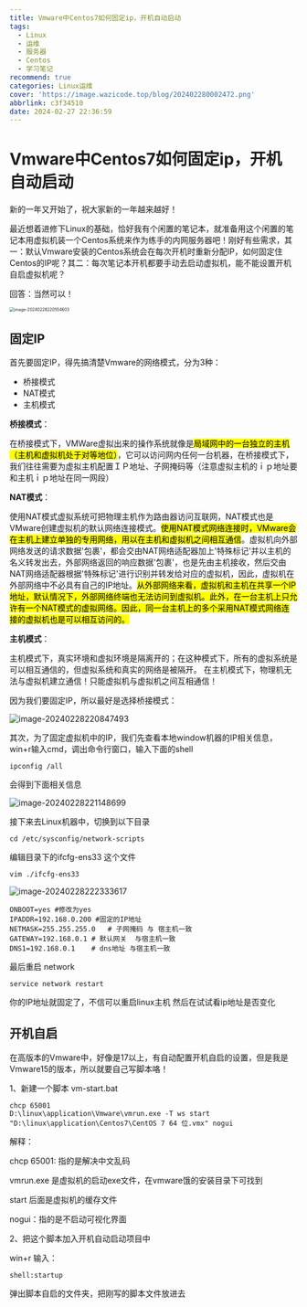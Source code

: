 ```yaml
---
title: Vmware中Centos7如何固定ip，开机自动启动
tags:
  - Linux
  - 运维
  - 服务器
  - Centos
  - 学习笔记
recommend: true
categories: Linux运维
cover: 'https://image.wazicode.top/blog/202402280002472.png'
abbrlink: c3f34510
date: 2024-02-27 22:36:59
---
```


# Vmware中Centos7如何固定ip，开机自动启动

新的一年又开始了，祝大家新的一年越来越好！

最近想着进修下Linux的基础，恰好我有个闲置的笔记本，就准备用这个闲置的笔记本用虚拟机装一个Centos系统来作为练手的内网服务器吧！刚好有些需求，其一：默认Vmware安装的Centos系统会在每次开机时重新分配IP，如何固定住Centos的IP呢？其二：每次笔记本开机都要手动去启动虚拟机，能不能设置开机自启虚拟机呢？

回答：当然可以！

<img src="https://image.wazicode.top/blog/202402282205663.png" alt="image-20240228220554603" style="zoom:50%;" />

## 固定IP

首先要固定IP，得先搞清楚Vmware的网络模式，分为3种：

- 桥接模式
- NAT模式
- 主机模式

**桥接模式**：

在桥接模式下，VMWare虚拟出来的操作系统就像是<mark>局域网中的一台独立的主机（主机和虚拟机处于对等地位）</mark>，它可以访问网内任何一台机器，在桥接模式下，我们往往需要为虚拟主机配置ＩＰ地址、子网掩码等（注意虚拟主机的ｉｐ地址要和主机ｉｐ地址在同一网段）

**NAT模式**：

使用NAT模式虚拟系统可把物理主机作为路由器访问互联网，NAT模式也是VMware创建虚拟机的默认网络连接模式。<mark>使用NAT模式网络连接时，VMware会在主机上建立单独的专用网络，用以在主机和虚拟机之间相互通信</mark>。虚拟机向外部网络发送的请求数据'包裹'，都会交由NAT网络适配器加上'特殊标记'并以主机的名义转发出去，外部网络返回的响应数据'包裹'，也是先由主机接收，然后交由NAT网络适配器根据'特殊标记'进行识别并转发给对应的虚拟机，因此，虚拟机在外部网络中不必具有自己的IP地址。<mark>从外部网络来看，虚拟机和主机在共享一个IP地址，默认情况下，外部网络终端也无法访问到虚拟机。此外，在一台主机上只允许有一个NAT模式的虚拟网络。因此，同一台主机上的多个采用NAT模式网络连接的虚拟机也是可以相互访问的。</mark>

**主机模式**：

主机模式下，真实环境和虚拟环境是隔离开的；在这种模式下，所有的虚拟系统是可以相互通信的，但虚拟系统和真实的网络是被隔开。
在主机模式下，物理机无法与虚拟机建立通信！只能虚拟机与虚拟机之间互相通信！



因为我们要固定IP，所以最好是选择桥接模式：

![image-20240228220847493](https://image.wazicode.top/blog/202402282208546.png)

其次，为了固定虚拟机中的IP，我们先查看本地window机器的IP相关信息，win+r输入cmd，调出命令行窗口，输入下面的shell

```shell
ipconfig /all
```

会得到下面相关信息

![image-20240228221148699](https://image.wazicode.top/blog/202402282211761.png)

接下来去Linux机器中，切换到以下目录

```shell
cd /etc/sysconfig/network-scripts
```

编辑目录下的ifcfg-ens33 这个文件

```shell
vim ./ifcfg-ens33
```

![image-20240228222333617](https://image.wazicode.top/blog/202402282223682.png)

```
ONBOOT=yes #修改为yes
IPADDR=192.168.0.200 #固定的IP地址
NETMASK=255.255.255.0	# 子网掩码 与 宿主机一致
GATEWAY=192.168.0.1	# 默认网关  与宿主机一致
DNS1=192.168.0.1	# dns地址 与宿主机一致
```

最后重启 network

```shell
service network restart
```

你的IP地址就固定了，不信可以重启linux主机 然后在试试看ip地址是否变化

## 开机自启

在高版本的Vmware中，好像是17以上，有自动配置开机自启的设置，但是我是Vmware15的版本，所以就要自己写脚本咯！

1、新建一个脚本 vm-start.bat

```shell
chcp 65001
D:\linux\application\Vmware\vmrun.exe -T ws start "D:\linux\application\Centos7\CentOS 7 64 位.vmx" nogui
```

解释：

chcp 65001: 指的是解决中文乱码

vmrun.exe 是虚拟机的启动exe文件，在vmware饿的安装目录下可找到

start 后面是虚拟机的缓存文件

nogui：指的是不启动可视化界面

2、把这个脚本加入开机自动启动项目中

win+r 输入：

```shell
shell:startup
```

弹出脚本自启的文件夹，把刚写的脚本文件放进去